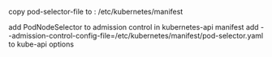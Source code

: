 copy pod-selector-file to :
/etc/kubernetes/manifest

add PodNodeSelector to admission control in kubernetes-api manifest
add --admission-control-config-file=/etc/kubernetes/manifest/pod-selector.yaml to kube-api options
